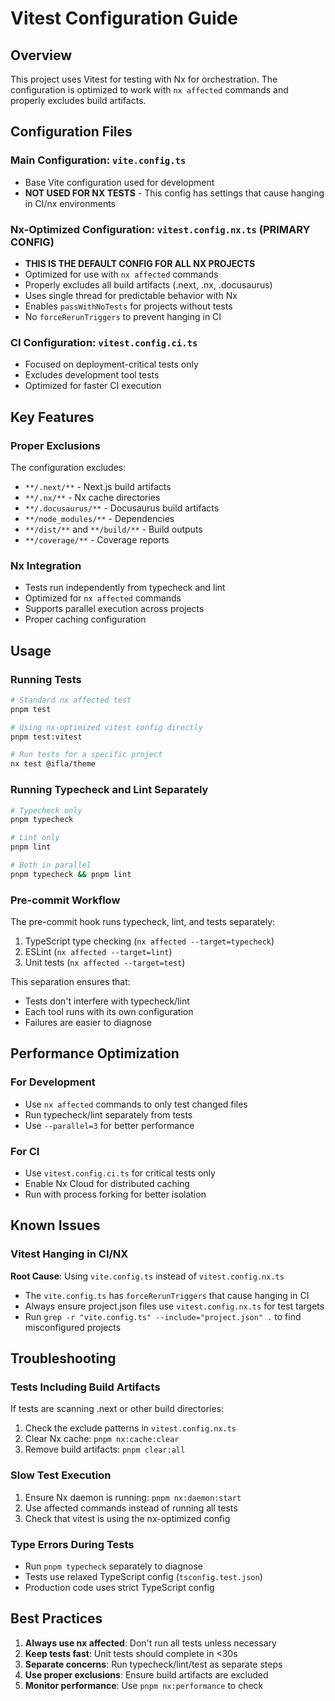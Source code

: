 # Vitest Configuration Guide

## Overview

This project uses Vitest for testing with Nx for orchestration. The configuration is optimized to work with `nx affected` commands and properly excludes build artifacts.

## Configuration Files

### Main Configuration: `vite.config.ts`
- Base Vite configuration used for development
- **NOT USED FOR NX TESTS** - This config has settings that cause hanging in CI/nx environments

### Nx-Optimized Configuration: `vitest.config.nx.ts` (PRIMARY CONFIG)
- **THIS IS THE DEFAULT CONFIG FOR ALL NX PROJECTS**
- Optimized for use with `nx affected` commands
- Properly excludes all build artifacts (.next, .nx, .docusaurus)
- Uses single thread for predictable behavior with Nx
- Enables `passWithNoTests` for projects without tests
- No `forceRerunTriggers` to prevent hanging in CI

### CI Configuration: `vitest.config.ci.ts`
- Focused on deployment-critical tests only
- Excludes development tool tests
- Optimized for faster CI execution

## Key Features

### Proper Exclusions
The configuration excludes:
- `**/.next/**` - Next.js build artifacts
- `**/.nx/**` - Nx cache directories
- `**/.docusaurus/**` - Docusaurus build artifacts
- `**/node_modules/**` - Dependencies
- `**/dist/**` and `**/build/**` - Build outputs
- `**/coverage/**` - Coverage reports

### Nx Integration
- Tests run independently from typecheck and lint
- Optimized for `nx affected` commands
- Supports parallel execution across projects
- Proper caching configuration

## Usage

### Running Tests
```bash
# Standard nx affected test
pnpm test

# Using nx-optimized vitest config directly
pnpm test:vitest

# Run tests for a specific project
nx test @ifla/theme
```

### Running Typecheck and Lint Separately
```bash
# Typecheck only
pnpm typecheck

# Lint only
pnpm lint

# Both in parallel
pnpm typecheck && pnpm lint
```

### Pre-commit Workflow
The pre-commit hook runs typecheck, lint, and tests separately:
1. TypeScript type checking (`nx affected --target=typecheck`)
2. ESLint (`nx affected --target=lint`)
3. Unit tests (`nx affected --target=test`)

This separation ensures that:
- Tests don't interfere with typecheck/lint
- Each tool runs with its own configuration
- Failures are easier to diagnose

## Performance Optimization

### For Development
- Use `nx affected` commands to only test changed files
- Run typecheck/lint separately from tests
- Use `--parallel=3` for better performance

### For CI
- Use `vitest.config.ci.ts` for critical tests only
- Enable Nx Cloud for distributed caching
- Run with process forking for better isolation

## Known Issues

### Vitest Hanging in CI/NX
**Root Cause**: Using `vite.config.ts` instead of `vitest.config.nx.ts`
- The `vite.config.ts` has `forceRerunTriggers` that cause hanging in CI
- Always ensure project.json files use `vitest.config.nx.ts` for test targets
- Run `grep -r "vite.config.ts" --include="project.json" .` to find misconfigured projects

## Troubleshooting

### Tests Including Build Artifacts
If tests are scanning .next or other build directories:
1. Check the exclude patterns in `vitest.config.nx.ts`
2. Clear Nx cache: `pnpm nx:cache:clear`
3. Remove build artifacts: `pnpm clear:all`

### Slow Test Execution
1. Ensure Nx daemon is running: `pnpm nx:daemon:start`
2. Use affected commands instead of running all tests
3. Check that vitest is using the nx-optimized config

### Type Errors During Tests
- Run `pnpm typecheck` separately to diagnose
- Tests use relaxed TypeScript config (`tsconfig.test.json`)
- Production code uses strict TypeScript config

## Best Practices

1. **Always use nx affected**: Don't run all tests unless necessary
2. **Keep tests fast**: Unit tests should complete in <30s
3. **Separate concerns**: Run typecheck/lint/test as separate steps
4. **Use proper exclusions**: Ensure build artifacts are excluded
5. **Monitor performance**: Use `pnpm nx:performance` to check